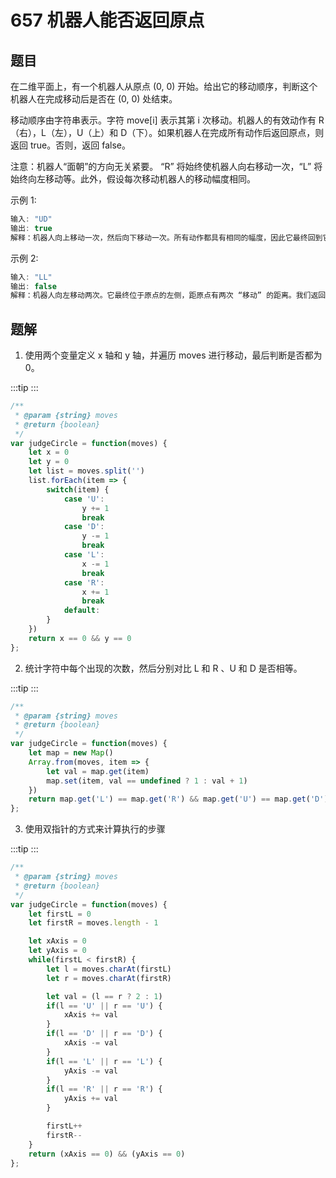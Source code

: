 # 657 机器人能否返回原点

## 题目
在二维平面上，有一个机器人从原点 (0, 0) 开始。给出它的移动顺序，判断这个机器人在完成移动后是否在 (0, 0) 处结束。

移动顺序由字符串表示。字符 move[i] 表示其第 i 次移动。机器人的有效动作有 R（右），L（左），U（上）和 D（下）。如果机器人在完成所有动作后返回原点，则返回 true。否则，返回 false。

注意：机器人“面朝”的方向无关紧要。 “R” 将始终使机器人向右移动一次，“L” 将始终向左移动等。此外，假设每次移动机器人的移动幅度相同。

 

示例 1:
```js
输入: "UD"
输出: true
解释：机器人向上移动一次，然后向下移动一次。所有动作都具有相同的幅度，因此它最终回到它开始的原点。因此，我们返回 true。
```
示例 2:
```js
输入: "LL"
输出: false
解释：机器人向左移动两次。它最终位于原点的左侧，距原点有两次 “移动” 的距离。我们返回 false，因为它在移动结束时没有返回原点。
```

## 题解

1. 使用两个变量定义 x 轴和 y 轴，并遍历 moves 进行移动，最后判断是否都为 0。

:::tip
<runtime :list="[88, 89.55, 41.9, 8.55]" />
:::

```js
/**
 * @param {string} moves
 * @return {boolean}
 */
var judgeCircle = function(moves) {
    let x = 0
    let y = 0
    let list = moves.split('')
    list.forEach(item => {
        switch(item) {
            case 'U':
                y += 1
                break
            case 'D':
                y -= 1
                break
            case 'L':
                x -= 1
                break
            case 'R':
                x += 1
                break
            default:
        }
    })
    return x == 0 && y == 0
};
```

<situation>
    <template v-slot:time>
        `O(n)`，使用 forEach 方法，n 为字符串的长度
    </template>
    <template v-slot:space>
        `O(n)`，使用一个变量储存字符个数，两个变量来储存移动的步骤
    </template>
    <template v-slot:good>
    </template>
    <template v-slot:bad>
    </template>
</situation>

2. 统计字符中每个出现的次数，然后分别对比 L 和 R 、U 和 D 是否相等。

:::tip
<runtime :list="[96, 65.06, 45.1, 5.05]" />
:::

```js
/**
 * @param {string} moves
 * @return {boolean}
 */
var judgeCircle = function(moves) {
    let map = new Map()
    Array.from(moves, item => {
        let val = map.get(item)
        map.set(item, val == undefined ? 1 : val + 1)
    })
    return map.get('L') == map.get('R') && map.get('U') == map.get('D')
};
```

<situation>
    <template v-slot:time>
        `O(n)`，Array.from 方法
    </template>
    <template v-slot:space>
        `O(n)`，使用 Map结构来储存值
    </template>
    <template v-slot:good>
    </template>
    <template v-slot:bad>
    </template>
</situation>

3. 使用双指针的方式来计算执行的步骤

:::tip
<runtime :list="[76, 99.54, 39.9, 28.58]" />
:::

```js
/**
 * @param {string} moves
 * @return {boolean}
 */
var judgeCircle = function(moves) {
    let firstL = 0
    let firstR = moves.length - 1

    let xAxis = 0
    let yAxis = 0
    while(firstL < firstR) {
        let l = moves.charAt(firstL)
        let r = moves.charAt(firstR)

        let val = (l == r ? 2 : 1)
        if(l == 'U' || r == 'U') {
            xAxis += val
        }
        if(l == 'D' || r == 'D') {
            xAxis -= val
        }
        if(l == 'L' || r == 'L') {
            yAxis -= val
        }
        if(l == 'R' || r == 'R') {
            yAxis += val
        }

        firstL++
        firstR--
    }
    return (xAxis == 0) && (yAxis == 0)
};
```

<situation>
    <template v-slot:time>
        `O(n)`，使用 while循环
    </template>
    <template v-slot:space>
        `O(1)`，使用几个常量来储存值
    </template>
    <template v-slot:good>
    </template>
    <template v-slot:bad>
    </template>
</situation>
